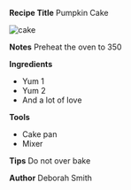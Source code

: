 **Recipe Title**
Pumpkin Cake

![cake](https://github.com/dbsmith31/combuild-recipe-book/assets/135854373/b9ade58b-1f19-4f5d-863f-be56d78e3ca4)

**Notes**
Preheat the oven to 350

**Ingredients**
- Yum 1
- Yum 2
- And a lot of love

**Tools**
- Cake pan
- Mixer

**Tips**
Do not over bake

**Author**
Deborah Smith

